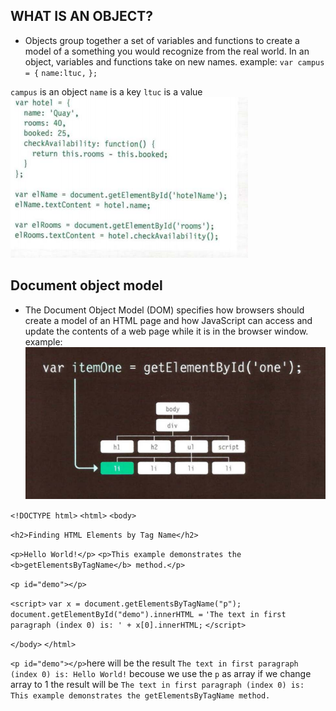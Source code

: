 ## WHAT IS AN OBJECT?
* Objects group together a set of variables and functions to create a model of a something you would recognize from the real world. In an object, variables and functions take on new names. 
example:
`var campus = {`
`name:ltuc,`
`};`

`campus` is an object 
`name` is a key
`ltuc` is a value
![](img/obj.PNG)

## Document object model
* The Document Object Model (DOM) specifies how browsers should create a model of an HTML page and how JavaScript can access and update the contents of a web page while it is in the browser window.
example:
![](img/doc.PNG)

`<!DOCTYPE html>`
`<html>`
`<body>`

`<h2>Finding HTML Elements by Tag Name</h2>`

`<p>Hello World!</p>`
`<p>This example demonstrates the <b>getElementsByTagName</b> method.</p>`

`<p id="demo"></p>`

`<script>`
`var x = document.getElementsByTagName("p");`
`document.getElementById("demo").innerHTML =` 
`'The text in first paragraph (index 0) is: ' + x[0].innerHTML;`
`</script>`

`</body>`
`</html>`


`<p id="demo"></p>`here will be the result `The text in first paragraph (index 0) is: Hello World!`
becouse we use the `p` as array if we change array to 1 the result will be `The text in first paragraph (index 0) is: This example demonstrates the getElementsByTagName method.`

